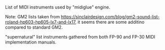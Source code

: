
List of MIDI instruments used by "midiglue" engine.

Note: GM2 lists taken from https://sinclairdesign.com/blog/gm2-sound-list-roland-hp603-hp605-lx7-and-lx17, it seems there are some additino compared to standard GM2.

"supernatural" list instruments gathered from both FP-90 and FP-30 MIDI implementation manuals.
